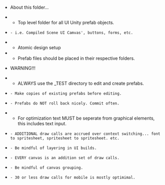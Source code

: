 * About this folder...
*   - Top level folder for all UI Unity prefab objects.
*     - i.e. Compiled Scene UI Camvas', buttons, forms, etc.
*   - Atomic design setup
*   - Prefab files should be placed in their respective folders.

* WARNING!!!
*   - ALWAYS use the _TEST directory to edit and create prefabs. 
*     - Make copies of existing prefabs before editing.
*     - Prefabs do NOT roll back nicely. Commit often.
*   - For optimization text MUST be seperate from graphical elements, this includes text input.
*     - ADDITIONAL draw calls are accrued over context switching... font to spritesheet, spritesheet to spritesheet. etc.
*     - Be mindful of layering in UI builds.
*     - EVERY canvas is an addition set of draw calls.
*     - Be mindful of canvas grouping.
*     - 30 or less draw calls for mobile is mostly optimimal.
